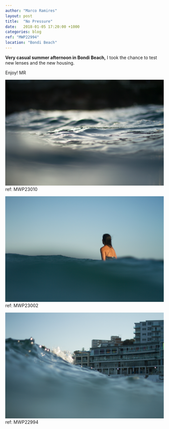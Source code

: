 ```yaml
---
author: "Marco Ramires"
layout: post
title:  "No Pressure"
date:   2018-01-05 17:20:00 +1000
categories: blog
ref: "MWP22994"
location: "Bondi Beach"
---
```


**Very casual summer afternoon in Bondi Beach,** I took the chance to test new lenses and the new housing.

Enjoy! MR

![Sample Image](../images/site/pictures/MWP23010.jpg)
ref: MWP23010

![Sample Image](../images/site/pictures/MWP23002.jpg)
ref: MWP23002

![Sample Image](../images/site/pictures/MWP22994.jpg)
ref: MWP22994
